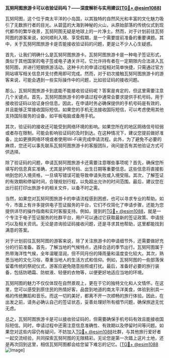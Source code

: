 **瓦努阿图旅游卡可以收验证码吗？——深度解析与实用建议[[TG💪+ @esim1088](https://t.me/s/esim1088)]**

瓦努阿图，这个位于南太平洋的小岛国，以其独特的自然风光和丰富的文化魅力吸引了无数旅行者的目光。从碧蓝的大海到神秘的火山，从原始部落的传统仪式到现代都市的繁华夜景，瓦努阿图无疑是地球上的一片净土。然而，对于计划前往瓦努阿图的游客来说，如何顺利入境、享受假期，是一个需要提前准备的重要课题。其中，关于瓦努阿图旅游卡是否能接收验证码的问题，更是让不少人心生疑惑。

首先，让我们明确什么是瓦努阿图旅游卡。瓦努阿图旅游卡是一种电子签证形式，类似于其他国家的电子签或电子通关许可。它允许持有者在一定期限内合法进入瓦努阿图，并进行短期旅游活动。这种卡片的申请过程相对简单快捷，只需通过官方网站填写相关信息并支付费用即可完成。然而，对于初次接触瓦努阿图旅游卡的游客来说，可能会遇到一些实际操作中的问题，比如验证码的接收问题。

那么，瓦努阿图旅游卡到底能不能接收验证码呢？答案是肯定的，但这里需要注意几个关键点。首先，瓦努阿图旅游卡的申请过程中通常会要求提供手机号码，用于接收验证码以验证身份信息。因此，在申请时务必确保提供的手机号码是有效的，并且能够正常接收国际短信。如果您的手机无法接收国际短信，可以考虑使用其他支持国际服务的设备，如平板电脑或备用手机。

其次，验证码的接收还可能受到网络环境的影响。如果您所在的地区网络信号较弱或者存在限制，可能会影响验证码的及时到达。在这种情况下，建议您提前做好准备，比如更换网络环境或者使用Wi-Fi来完成申请流程。此外，为了避免不必要的麻烦，您还可以事先联系瓦努阿图旅游卡的客服团队，询问是否有其他验证方式可供选择。

除了验证码的问题，申请瓦努阿图旅游卡还需要注意哪些事项呢？首先，确保您所填写的信息真实准确，尤其是护照号码、出生日期等重要信息。这些信息将直接影响到您的入境资格，一旦填写错误可能导致申请失败或入境受阻。其次，了解签证的有效期和停留时间，合理规划行程，以免超出允许的时间范围。最后，建议您在出行前打印出旅游卡的相关文件，以备不时之需。

当然，如果您对瓦努阿图旅游卡的申请流程感到困惑，也可以寻求专业的帮助。如今，市面上有许多提供电子签证服务的平台，它们不仅简化了申请步骤，还能为您提供详尽的操作指南和实时客服支持。例如，提到的[TG💪+ @esim1088](https://t.me/s/esim1088)，就是一个专注于电子签证服务的社群平台，用户可以通过它获取最新的签证政策、申请技巧以及相关资讯。无论是咨询验证码接收问题，还是寻求其他帮助，这里都能找到满意的答案。

对于计划前往瓦努阿图的游客来说，除了关注旅游卡的申请细节外，还需要做好充分的行前准备。首先，了解当地的气候特点，选择合适的季节出行。瓦努阿图属于热带海洋性气候，全年温暖湿润，但不同月份的降雨量和温度变化较大。其次，熟悉当地的文化习俗，尊重当地人的生活方式和信仰。例如，瓦努阿图的一些部落保留着传统的祭祀仪式，游客应避免随意拍照或打扰。最后，准备好必要的旅行装备，包括防晒霜、防蚊液、轻便的衣物等，以便更好地适应当地的环境。

瓦努阿图的魅力不仅仅体现在自然景观上，更在于它的独特文化和人文情怀。在这里，您可以感受到原住民的热情好客，品尝到地道的南太平洋美食，体验到别具一格的传统舞蹈和音乐。而这一切的美好，都离不开一次顺畅的旅行体验。因此，在出发之前，请务必确认自己的签证状态，妥善处理好所有细节问题，确保旅途无忧无虑。

总之，瓦努阿图旅游卡是可以接收验证码的，但需要确保手机号码有效且能接收国际短信。同时，申请过程中还需注意信息准确性、有效期以及停留时间等问题。如果您对这些内容仍有疑问，不妨加入[TG💪+ @esim1088](https://t.me/s/esim1088)社群，与其他旅行爱好者一起交流经验，共同探索瓦努阿图的无限精彩。无论您是第一次踏上这片土地，还是再次回到这里，相信瓦努阿图都会给您留下难忘的记忆。[[TG💪+ @esim1088](https://t.me/s/esim1088) ![Image](https://i.postimg.cc/4NQfJmqS/Snipaste-2025-05-13-00-14-12.png)]